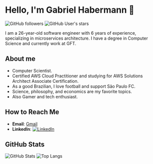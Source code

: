 # Hello, I'm Gabriel Habermann 👋

![GitHub followers](https://img.shields.io/github/followers/gabrielfranh?style=social)
![GitHub User's stars](https://img.shields.io/github/stars/gabrielfranh?style=social)

I am a 26-year-old software engineer with 6 years of experience, specializing in microservices architecture. I have a degree in Computer Science and currently work at GFT.

## About me
- Computer Scientist.
- Certified AWS Cloud Practitioner and studying for AWS Solutions Architect Associate Certification.
- As a good Brazilian, I love football and support São Paulo FC.
- Science, philosophy, and economics are my favorite topics.
- Also Gamer and tech enthusiast.

## How to Reach Me
- **Email**: [Gmail](mailto:gabrielfranh@gmail.com)
- **LinkedIn**: [![LinkedIn](https://img.shields.io/badge/-LinkedIn-blue)](https://www.linkedin.com/in/gabrielfranh/)

## GitHub Stats
![GitHub Stats](https://github-readme-stats.vercel.app/api?username=gabrielfranh&show_icons=true&theme=radical)
![Top Langs](https://github-readme-stats.vercel.app/api/top-langs/?username=gabrielfranh&layout=compact&theme=radical)
